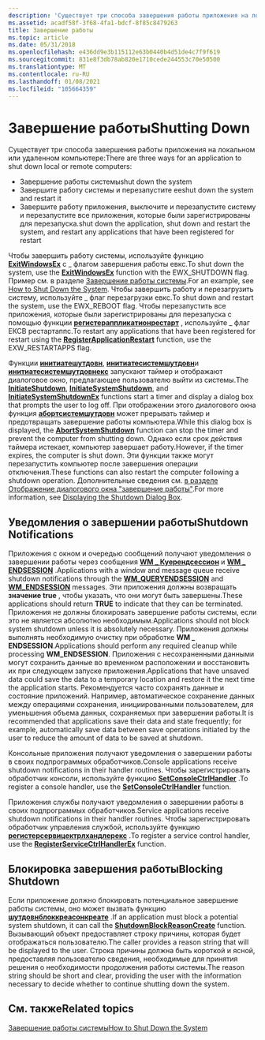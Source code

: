 ```yaml
---
description: 'Существует три способа завершения работы приложения на локальном или удаленном компьютере: завершение работы системшут системы и перезагрузка итшут приложения, завершение работы и перезагрузка системы и перезапуск всех приложений, зарегистрированных для перезапуска'
ms.assetid: acadf58f-3f68-4fa1-bdcf-8f85c8479263
title: Завершение работы
ms.topic: article
ms.date: 05/31/2018
ms.openlocfilehash: e436dd9e3b115112e63b0440b4d51de4c7f9f619
ms.sourcegitcommit: 831e8f3db78ab820e1710cede244553c70e50500
ms.translationtype: MT
ms.contentlocale: ru-RU
ms.lasthandoff: 01/08/2021
ms.locfileid: "105664359"
---
```

# <a name="shutting-down"></a><span data-ttu-id="ecf12-103">Завершение работы</span><span class="sxs-lookup"><span data-stu-id="ecf12-103">Shutting Down</span></span>

<span data-ttu-id="ecf12-104">Существует три способа завершения работы приложения на локальном или удаленном компьютере:</span><span class="sxs-lookup"><span data-stu-id="ecf12-104">There are three ways for an application to shut down local or remote computers:</span></span>

-   <span data-ttu-id="ecf12-105">Завершение работы системы</span><span class="sxs-lookup"><span data-stu-id="ecf12-105">shut down the system</span></span>
-   <span data-ttu-id="ecf12-106">Завершите работу системы и перезапустите ее</span><span class="sxs-lookup"><span data-stu-id="ecf12-106">shut down the system and restart it</span></span>
-   <span data-ttu-id="ecf12-107">Завершите работу приложения, выключите и перезапустите систему и перезапустите все приложения, которые были зарегистрированы для перезапуска.</span><span class="sxs-lookup"><span data-stu-id="ecf12-107">shut down the application, shut down and restart the system, and restart any applications that have been registered for restart</span></span>

<span data-ttu-id="ecf12-108">Чтобы завершить работу системы, используйте функцию [**ExitWindowsEx**](/windows/desktop/api/Winuser/nf-winuser-exitwindowsex) с \_ флагом завершения работы евкс.</span><span class="sxs-lookup"><span data-stu-id="ecf12-108">To shut down the system, use the [**ExitWindowsEx**](/windows/desktop/api/Winuser/nf-winuser-exitwindowsex) function with the EWX\_SHUTDOWN flag.</span></span> <span data-ttu-id="ecf12-109">Пример см. в разделе [Завершение работы системы](how-to-shut-down-the-system.md).</span><span class="sxs-lookup"><span data-stu-id="ecf12-109">For an example, see [How to Shut Down the System](how-to-shut-down-the-system.md).</span></span> <span data-ttu-id="ecf12-110">Чтобы завершить работу и перезагрузить систему, используйте \_ флаг перезагрузки евкс.</span><span class="sxs-lookup"><span data-stu-id="ecf12-110">To shut down and restart the system, use the EWX\_REBOOT flag.</span></span> <span data-ttu-id="ecf12-111">Чтобы перезапустить все приложения, которые были зарегистрированы для перезапуска с помощью функции [**регистераппликатионрестарт**](/windows/win32/api/winbase/nf-winbase-registerapplicationrestart) , используйте \_ флаг ЕКСВ рестартаппс.</span><span class="sxs-lookup"><span data-stu-id="ecf12-111">To restart any applications that have been registered for restart using the [**RegisterApplicationRestart**](/windows/win32/api/winbase/nf-winbase-registerapplicationrestart) function, use the EXW\_RESTARTAPPS flag.</span></span>

<span data-ttu-id="ecf12-112">Функции [**инитиатешутдовн**](/windows/desktop/api/Winreg/nf-winreg-initiateshutdowna), [**инитиатесистемшутдовн**](/windows/desktop/api/Winreg/nf-winreg-initiatesystemshutdowna)и [**инитиатесистемшутдовнекс**](/windows/desktop/api/Winreg/nf-winreg-initiatesystemshutdownexa) запускают таймер и отображают диалоговое окно, предлагающее пользователю выйти из системы.</span><span class="sxs-lookup"><span data-stu-id="ecf12-112">The [**InitiateShutdown**](/windows/desktop/api/Winreg/nf-winreg-initiateshutdowna), [**InitiateSystemShutdown**](/windows/desktop/api/Winreg/nf-winreg-initiatesystemshutdowna), and [**InitiateSystemShutdownEx**](/windows/desktop/api/Winreg/nf-winreg-initiatesystemshutdownexa) functions start a timer and display a dialog box that prompts the user to log off.</span></span> <span data-ttu-id="ecf12-113">При отображении этого диалогового окна функция [**абортсистемшутдовн**](/windows/desktop/api/Winreg/nf-winreg-abortsystemshutdowna) может прерывать таймер и предотвращать завершение работы компьютера.</span><span class="sxs-lookup"><span data-stu-id="ecf12-113">While this dialog box is displayed, the [**AbortSystemShutdown**](/windows/desktop/api/Winreg/nf-winreg-abortsystemshutdowna) function can stop the timer and prevent the computer from shutting down.</span></span> <span data-ttu-id="ecf12-114">Однако если срок действия таймера истекает, компьютер завершает работу.</span><span class="sxs-lookup"><span data-stu-id="ecf12-114">However, if the timer expires, the computer is shut down.</span></span> <span data-ttu-id="ecf12-115">Эти функции также могут перезапустить компьютер после завершения операции отключения.</span><span class="sxs-lookup"><span data-stu-id="ecf12-115">These functions can also restart the computer following a shutdown operation.</span></span> <span data-ttu-id="ecf12-116">Дополнительные сведения см. [в разделе Отображение диалогового окна "завершение работы"](displaying-the-shutdown-dialog-box.md).</span><span class="sxs-lookup"><span data-stu-id="ecf12-116">For more information, see [Displaying the Shutdown Dialog Box](displaying-the-shutdown-dialog-box.md).</span></span>

## <a name="shutdown-notifications"></a><span data-ttu-id="ecf12-117">Уведомления о завершении работы</span><span class="sxs-lookup"><span data-stu-id="ecf12-117">Shutdown Notifications</span></span>

<span data-ttu-id="ecf12-118">Приложения с окном и очередью сообщений получают уведомления о завершении работы через сообщения [**WM \_ Куерендсессион**](wm-queryendsession.md) и [**WM \_ ENDSESSION**](wm-endsession.md) .</span><span class="sxs-lookup"><span data-stu-id="ecf12-118">Applications with a window and message queue receive shutdown notifications through the [**WM\_QUERYENDSESSION**](wm-queryendsession.md) and [**WM\_ENDSESSION**](wm-endsession.md) messages.</span></span> <span data-ttu-id="ecf12-119">Эти приложения должны возвращать **значение true** , чтобы указать, что они могут быть завершены.</span><span class="sxs-lookup"><span data-stu-id="ecf12-119">These applications should return **TRUE** to indicate that they can be terminated.</span></span> <span data-ttu-id="ecf12-120">Приложения не должны блокировать завершение работы системы, если это не является абсолютно необходимым.</span><span class="sxs-lookup"><span data-stu-id="ecf12-120">Applications should not block system shutdown unless it is absolutely necessary.</span></span> <span data-ttu-id="ecf12-121">Приложения должны выполнять необходимую очистку при обработке **WM \_ ENDSESSION**.</span><span class="sxs-lookup"><span data-stu-id="ecf12-121">Applications should perform any required cleanup while processing **WM\_ENDSESSION**.</span></span> <span data-ttu-id="ecf12-122">Приложения с несохраненными данными могут сохранить данные во временном расположении и восстановить их при следующем запуске приложения.</span><span class="sxs-lookup"><span data-stu-id="ecf12-122">Applications that have unsaved data could save the data to a temporary location and restore it the next time the application starts.</span></span> <span data-ttu-id="ecf12-123">Рекомендуется часто сохранять данные и состояние приложений. Например, автоматическое сохранение данных между операциями сохранения, инициированными пользователем, для уменьшения объема данных, сохраняемых при завершении работы.</span><span class="sxs-lookup"><span data-stu-id="ecf12-123">It is recommended that applications save their data and state frequently; for example, automatically save data between save operations initiated by the user to reduce the amount of data to be saved at shutdown.</span></span>

<span data-ttu-id="ecf12-124">Консольные приложения получают уведомления о завершении работы в своих подпрограммых обработчиков.</span><span class="sxs-lookup"><span data-stu-id="ecf12-124">Console applications receive shutdown notifications in their handler routines.</span></span> <span data-ttu-id="ecf12-125">Чтобы зарегистрировать обработчик консоли, используйте функцию [**SetConsoleCtrlHandler**](/windows/console/setconsolectrlhandler) .</span><span class="sxs-lookup"><span data-stu-id="ecf12-125">To register a console handler, use the [**SetConsoleCtrlHandler**](/windows/console/setconsolectrlhandler) function.</span></span>

<span data-ttu-id="ecf12-126">Приложения службы получают уведомления о завершении работы в своих подпрограммых обработчиков.</span><span class="sxs-lookup"><span data-stu-id="ecf12-126">Service applications receive shutdown notifications in their handler routines.</span></span> <span data-ttu-id="ecf12-127">Чтобы зарегистрировать обработчик управления службой, используйте функцию [**регистерсервицектрлхандлерекс**](/windows/win32/api/winsvc/nf-winsvc-registerservicectrlhandlerexa) .</span><span class="sxs-lookup"><span data-stu-id="ecf12-127">To register a service control handler, use the [**RegisterServiceCtrlHandlerEx**](/windows/win32/api/winsvc/nf-winsvc-registerservicectrlhandlerexa) function.</span></span>

## <a name="blocking-shutdown"></a><span data-ttu-id="ecf12-128">Блокировка завершения работы</span><span class="sxs-lookup"><span data-stu-id="ecf12-128">Blocking Shutdown</span></span>

<span data-ttu-id="ecf12-129">Если приложение должно блокировать потенциальное завершение работы системы, оно может вызвать функцию [**шутдовнблоккреасонкреате**](/windows/desktop/api/Winuser/nf-winuser-shutdownblockreasoncreate) .</span><span class="sxs-lookup"><span data-stu-id="ecf12-129">If an application must block a potential system shutdown, it can call the [**ShutdownBlockReasonCreate**](/windows/desktop/api/Winuser/nf-winuser-shutdownblockreasoncreate) function.</span></span> <span data-ttu-id="ecf12-130">Вызывающий объект предоставляет строку причины, которая будет отображаться пользователю.</span><span class="sxs-lookup"><span data-stu-id="ecf12-130">The caller provides a reason string that will be displayed to the user.</span></span> <span data-ttu-id="ecf12-131">Строка причины должна быть короткой и ясной, предоставляя пользователю сведения, необходимые для принятия решения о необходимости продолжения работы системы.</span><span class="sxs-lookup"><span data-stu-id="ecf12-131">The reason string should be short and clear, providing the user with the information necessary to decide whether to continue shutting down the system.</span></span>

## <a name="related-topics"></a><span data-ttu-id="ecf12-132">См. также</span><span class="sxs-lookup"><span data-stu-id="ecf12-132">Related topics</span></span>

<dl> <dt>

[<span data-ttu-id="ecf12-133">Завершение работы системы</span><span class="sxs-lookup"><span data-stu-id="ecf12-133">How to Shut Down the System</span></span>](how-to-shut-down-the-system.md)
</dt> </dl>

 

 
